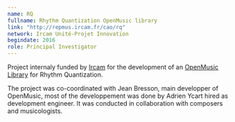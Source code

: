 ```yaml
---
name: RQ 
fullname: Rhythm Quantization OpenMusic library
link: "http://repmus.ircam.fr/cao/rq"
network: Ircam Unité-Projet Innovation
begindate: 2016
role: Principal Investigator
---
```


Project internaly funded by [Ircam](https://www.ircam.fr) for the development of an 
[OpenMusic](https://openmusic-project.github.io) [Library](https://github.com/openmusic-project/RQ) for Rhythm Quantization.

The project was co-coordinated with Jean Bresson, main developper of OpenMusic, 
most of the developpement was done by Adrien Ycart hired as development engineer.
It was conducted in collaboration with composers and musicologists.


